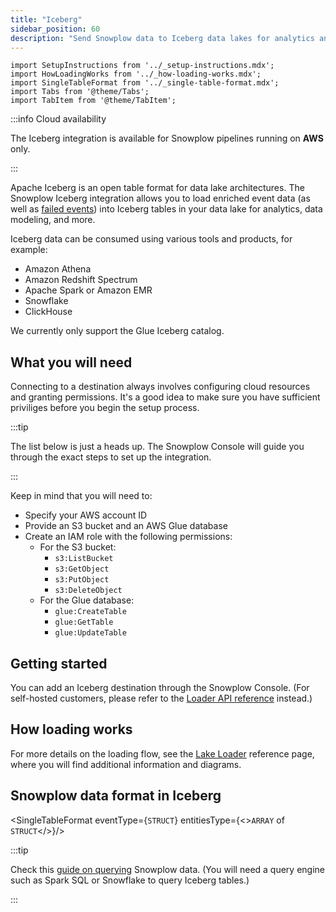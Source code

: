 ```yaml
---
title: "Iceberg"
sidebar_position: 60
description: "Send Snowplow data to Iceberg data lakes for analytics and data processing"
---
```


```mdx-code-block
import SetupInstructions from '../_setup-instructions.mdx';
import HowLoadingWorks from '../_how-loading-works.mdx';
import SingleTableFormat from '../_single-table-format.mdx';
import Tabs from '@theme/Tabs';
import TabItem from '@theme/TabItem';
```

:::info Cloud availability

The Iceberg integration is available for Snowplow pipelines running on **AWS** only.

:::

Apache Iceberg is an open table format for data lake architectures. The Snowplow Iceberg integration allows you to load enriched event data (as well as [failed events](/docs/fundamentals/failed-events/index.md)) into Iceberg tables in your data lake for analytics, data modeling, and more.

Iceberg data can be consumed using various tools and products, for example:
* Amazon Athena
* Amazon Redshift Spectrum
* Apache Spark or Amazon EMR
* Snowflake
* ClickHouse

We currently only support the Glue Iceberg catalog.

## What you will need

Connecting to a destination always involves configuring cloud resources and granting permissions. It's a good idea to make sure you have sufficient priviliges before you begin the setup process.

:::tip

The list below is just a heads up. The Snowplow Console will guide you through the exact steps to set up the integration.

:::

Keep in mind that you will need to:

* Specify your AWS account ID
* Provide an S3 bucket and an AWS Glue database
* Create an IAM role with the following permissions:
  * For the S3 bucket:
    * `s3:ListBucket`
    * `s3:GetObject`
    * `s3:PutObject`
    * `s3:DeleteObject`
  * For the Glue database:
    * `glue:CreateTable`
    * `glue:GetTable`
    * `glue:UpdateTable`

## Getting started

You can add an Iceberg destination through the Snowplow Console. (For self-hosted customers, please refer to the [Loader API reference](/docs/api-reference/loaders-storage-targets/lake-loader/index.md) instead.)

<SetupInstructions destinationName="Iceberg" connectionType="Iceberg" />

## How loading works

<HowLoadingWorks/>

For more details on the loading flow, see the [Lake Loader](/docs/api-reference/loaders-storage-targets/lake-loader/index.md) reference page, where you will find additional information and diagrams.

## Snowplow data format in Iceberg

<SingleTableFormat eventType={<code>STRUCT</code>} entitiesType={<><code>ARRAY</code> of <code>STRUCT</code></>}/>

:::tip

Check this [guide on querying](/docs/destinations/warehouses-lakes/querying-data/index.md?warehouse=databricks) Snowplow data. (You will need a query engine such as Spark SQL or Snowflake to query Iceberg tables.)

:::
